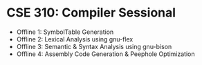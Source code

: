 # CSE 310: Compiler Sessional

- Offline 1: SymbolTable Generation
- Offline 2: Lexical Analysis using gnu-flex
- Offline 3: Semantic & Syntax Analysis using gnu-bison
- Offline 4: Assembly Code Generation & Peephole Optimization
